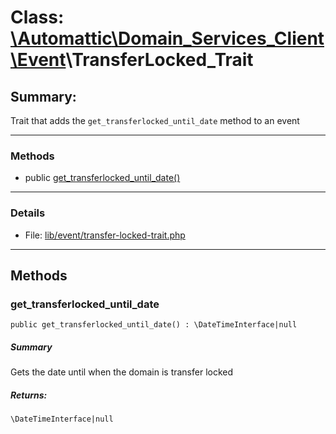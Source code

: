 # Class: [\Automattic](../namespaces/automattic.md)[\Domain_Services_Client](../namespaces/automattic-domain-services-client.md)[\Event](../namespaces/automattic-domain-services-client-event.md)\TransferLocked_Trait

## Summary:

Trait that adds the `get_transferlocked_until_date` method to an event


---

### Methods

* public [get_transferlocked_until_date()](#method_get_transferlocked_until_date)

---

### Details

* File: [lib/event/transfer-locked-trait.php](../../lib/event/transfer-locked-trait.php)

---

## Methods

<a id="method_get_transferlocked_until_date"></a>
### get_transferlocked_until_date

```
public get_transferlocked_until_date() : \DateTimeInterface|null
```

##### Summary

Gets the date until when the domain is transfer locked

##### Returns:

```
\DateTimeInterface|null
```
